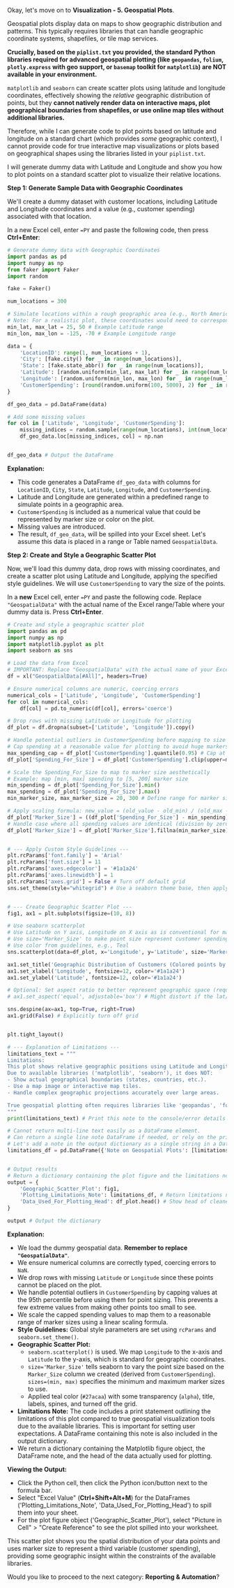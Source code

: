 Okay, let's move on to **Visualization - 5. Geospatial Plots**.

Geospatial plots display data on maps to show geographic distribution and patterns. This typically requires libraries that can handle geographic coordinate systems, shapefiles, or tile map services.

**Crucially, based on the `piplist.txt` you provided, the standard Python libraries required for advanced geospatial plotting (like `geopandas`, `folium`, `plotly.express` with geo support, or `basemap` toolkit for `matplotlib`) are NOT available in your environment.**

`matplotlib` and `seaborn` can create scatter plots using latitude and longitude coordinates, effectively showing the *relative* geographic distribution of points, but they **cannot natively render data on interactive maps, plot geographical boundaries from shapefiles, or use online map tiles without additional libraries.**

Therefore, while I can generate code to plot points based on latitude and longitude on a standard chart (which provides *some* geographic context), I cannot provide code for true interactive map visualizations or plots based on geographical shapes using the libraries listed in your `piplist.txt`.

I will generate dummy data with Latitude and Longitude and show you how to plot points on a standard scatter plot to visualize their relative locations.

**Step 1: Generate Sample Data with Geographic Coordinates**

We'll create a dummy dataset with customer locations, including Latitude and Longitude coordinates and a value (e.g., customer spending) associated with that location.

In a new Excel cell, enter `=PY` and paste the following code, then press **Ctrl+Enter**:

```python
# Generate dummy data with Geographic Coordinates
import pandas as pd
import numpy as np
from faker import Faker
import random

fake = Faker()

num_locations = 300

# Simulate locations within a rough geographic area (e.g., North America bounds)
# Note: For a realistic plot, these coordinates would need to correspond to your actual region
min_lat, max_lat = 25, 50 # Example Latitude range
min_lon, max_lon = -125, -70 # Example Longitude range

data = {
    'LocationID': range(1, num_locations + 1),
    'City': [fake.city() for _ in range(num_locations)],
    'State': [fake.state_abbr() for _ in range(num_locations)],
    'Latitude': [random.uniform(min_lat, max_lat) for _ in range(num_locations)],
    'Longitude': [random.uniform(min_lon, max_lon) for _ in range(num_locations)],
    'CustomerSpending': [round(random.uniform(100, 5000), 2) for _ in range(num_locations)] # A value metric
}

df_geo_data = pd.DataFrame(data)

# Add some missing values
for col in ['Latitude', 'Longitude', 'CustomerSpending']:
    missing_indices = random.sample(range(num_locations), int(num_locations * random.uniform(0.02, 0.05))) # 2-5% missing
    df_geo_data.loc[missing_indices, col] = np.nan


df_geo_data # Output the DataFrame
```

**Explanation:**

*   This code generates a DataFrame `df_geo_data` with columns for `LocationID`, `City`, `State`, `Latitude`, `Longitude`, and `CustomerSpending`.
*   Latitude and Longitude are generated within a predefined range to simulate points in a geographic area.
*   `CustomerSpending` is included as a numerical value that could be represented by marker size or color on the plot.
*   Missing values are introduced.
*   The result, `df_geo_data`, will be spilled into your Excel sheet. Let's assume this data is placed in a range or Table named `GeospatialData`.

**Step 2: Create and Style a Geographic Scatter Plot**

Now, we'll load this dummy data, drop rows with missing coordinates, and create a scatter plot using Latitude and Longitude, applying the specified style guidelines. We will use `CustomerSpending` to vary the size of the points.

In a **new** Excel cell, enter `=PY` and paste the following code. Replace `"GeospatialData"` with the actual name of the Excel range/Table where your dummy data is. Press **Ctrl+Enter**.

```python
# Create and style a geographic scatter plot
import pandas as pd
import numpy as np
import matplotlib.pyplot as plt
import seaborn as sns

# Load the data from Excel
# IMPORTANT: Replace "GeospatialData" with the actual name of your Excel range or Table
df = xl("GeospatialData[#All]", headers=True)

# Ensure numerical columns are numeric, coercing errors
numerical_cols = ['Latitude', 'Longitude', 'CustomerSpending']
for col in numerical_cols:
    df[col] = pd.to_numeric(df[col], errors='coerce')

# Drop rows with missing Latitude or Longitude for plotting
df_plot = df.dropna(subset=['Latitude', 'Longitude']).copy()

# Handle potential outliers in CustomerSpending before mapping to size
# Cap spending at a reasonable value for plotting to avoid huge markers
max_spending_cap = df_plot['CustomerSpending'].quantile(0.95) # Cap at 95th percentile
df_plot['Spending_For_Size'] = df_plot['CustomerSpending'].clip(upper=max_spending_cap)

# Scale the Spending_For_Size to map to marker size aesthetically
# Example: map [min, max] spending to [5, 200] marker size
min_spending = df_plot['Spending_For_Size'].min()
max_spending = df_plot['Spending_For_Size'].max()
min_marker_size, max_marker_size = 20, 300 # Define range for marker sizes

# Apply scaling formula: new_value = (old_value - old_min) / (old_max - old_min) * (new_max - new_min) + new_min
df_plot['Marker_Size'] = ((df_plot['Spending_For_Size'] - min_spending) / (max_spending - min_spending)) * (max_marker_size - min_marker_size) + min_marker_size
# Handle case where all spending values are identical (division by zero)
df_plot['Marker_Size'] = df_plot['Marker_Size'].fillna(min_marker_size)


# --- Apply Custom Style Guidelines ---
plt.rcParams['font.family'] = 'Arial'
plt.rcParams['font.size'] = 11
plt.rcParams['axes.edgecolor'] = '#1a1a24'
plt.rcParams['axes.linewidth'] = 1
plt.rcParams['axes.grid'] = False # Turn off default grid
sns.set_theme(style="whitegrid") # Use a seaborn theme base, then apply customs


# --- Create Geographic Scatter Plot ---
fig1, ax1 = plt.subplots(figsize=(10, 8))

# Use seaborn scatterplot
# Use Latitude on Y axis, Longitude on X axis as is conventional for map coordinates
# Use size='Marker_Size' to make point size represent customer spending
# Use color from guidelines, e.g., Teal
sns.scatterplot(data=df_plot, x='Longitude', y='Latitude', size='Marker_Size', sizes=(min_marker_size, max_marker_size), legend=False, ax=ax1, color='#27acaa', alpha=0.7) # Teal, sizes maps data range to marker size range

ax1.set_title('Geographic Distribution of Customers (Colored points by location, Size by Spending)', fontsize=14, color='#1a1a24')
ax1.set_xlabel('Longitude', fontsize=12, color='#1a1a24')
ax1.set_ylabel('Latitude', fontsize=12, color='#1a1a24')

# Optional: Set aspect ratio to better represent geographic space (requires careful handling of limits)
# ax1.set_aspect('equal', adjustable='box') # Might distort if the lat/lon range is large and not projected

sns.despine(ax=ax1, top=True, right=True)
ax1.grid(False) # Explicitly turn off grid


plt.tight_layout()

# --- Explanation of Limitations ---
limitations_text = """
Limitations:
This plot shows relative geographic positions using Latitude and Longitude on a standard scatter plot.
Due to available libraries ('matplotlib', 'seaborn'), it does NOT:
- Show actual geographical boundaries (states, countries, etc.).
- Use a map image or interactive map tiles.
- Handle complex geographic projections accurately over large areas.

True geospatial plotting often requires libraries like 'geopandas', 'folium', or 'plotly.express[geo]', which are not in your current environment ('pip list' output).
"""
print(limitations_text) # Print this note to the console/error details

# Cannot return multi-line text easily as a DataFrame element.
# Can return a single line note DataFrame if needed, or rely on the print output.
# Let's add a note in the output dictionary as a single string in a DataFrame.
limitations_df = pd.DataFrame({'Note on Geospatial Plots': [limitations_text]})


# Output results
# Return a dictionary containing the plot figure and the limitations note
output = {
    'Geographic_Scatter_Plot': fig1,
    'Plotting_Limitations_Note': limitations_df, # Return limitations note as DataFrame
    'Data_Used_For_Plotting_Head': df_plot.head() # Show head of cleaned data used for plot
}

output # Output the dictionary
```

**Explanation:**

*   We load the dummy geospatial data. **Remember to replace `"GeospatialData"`**.
*   We ensure numerical columns are correctly typed, coercing errors to `NaN`.
*   We drop rows with missing `Latitude` or `Longitude` since these points cannot be placed on the plot.
*   We handle potential outliers in `CustomerSpending` by capping values at the 95th percentile before using them for point sizing. This prevents a few extreme values from making other points too small to see.
*   We scale the capped spending values to map them to a reasonable range of marker sizes using a linear scaling formula.
*   **Style Guidelines:** Global style parameters are set using `rcParams` and `seaborn.set_theme()`.
*   **Geographic Scatter Plot:**
    *   `seaborn.scatterplot()` is used. We map `Longitude` to the x-axis and `Latitude` to the y-axis, which is standard for geographic coordinates.
    *   `size='Marker_Size'` tells seaborn to vary the point size based on the `Marker_Size` column we created (derived from `CustomerSpending`). `sizes=(min, max)` specifies the minimum and maximum marker sizes to use.
    *   Applied teal color (`#27acaa`) with some transparency (`alpha`), title, labels, spines, and turned off the grid.
*   **Limitations Note:** The code includes a print statement outlining the limitations of this plot compared to true geospatial visualization tools due to the available libraries. This is important for setting user expectations. A DataFrame containing this note is also included in the output dictionary.
*   We return a dictionary containing the Matplotlib figure object, the DataFrame note, and the head of the data actually used for plotting.

**Viewing the Output:**

*   Click the Python cell, then click the Python icon/button next to the formula bar.
*   Select "Excel Value" (**Ctrl+Shift+Alt+M**) for the DataFrames ('Plotting_Limitations_Note', 'Data_Used_For_Plotting_Head') to spill them into your sheet.
*   For the plot figure object ('Geographic_Scatter_Plot'), select "Picture in Cell" > "Create Reference" to see the plot spilled into your worksheet.

This scatter plot shows you the spatial distribution of your data points and uses marker size to represent a third variable (customer spending), providing some geographic insight within the constraints of the available libraries.

Would you like to proceed to the next category: **Reporting & Automation**?